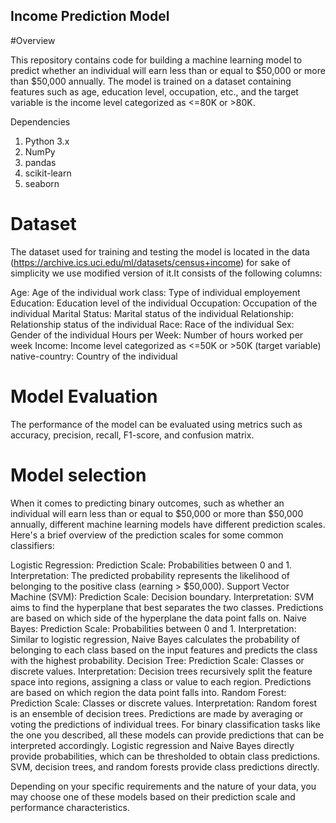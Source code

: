 ## Income Prediction Model 

#Overview

This repository contains code for building a machine learning model to predict whether an individual will earn less than or equal to $50,000 or more than $50,000 annually. The model is trained on a dataset containing features such as age, education level, occupation, etc., and the target variable is the income level categorized as <=80K or >80K.

Dependencies

1. Python 3.x
2. NumPy
3. pandas
4. scikit-learn
5. seaborn

# Dataset

The dataset used for training and testing the model is located in the data 
(https://archive.ics.uci.edu/ml/datasets/census+income) for sake of simplicity we use modified version of it.It consists of the following columns:

Age: Age of the individual
work class: Type of individual employement
Education: Education level of the individual
Occupation: Occupation of the individual
Marital Status: Marital status of the individual
Relationship: Relationship status of the individual
Race: Race of the individual
Sex: Gender of the individual
Hours per Week: Number of hours worked per week
Income: Income level categorized as <=50K or >50K (target variable)
native-country: Country of the individual


 # Model Evaluation

The performance of the model can be evaluated using metrics such as accuracy, precision, recall, F1-score, and confusion matrix. 
# Model selection
When it comes to predicting binary outcomes, such as whether an individual will earn less than or equal to $50,000 or more than $50,000 annually, different machine learning models have different prediction scales. Here's a brief overview of the prediction scales for some common classifiers:

Logistic Regression:
Prediction Scale: Probabilities between 0 and 1.
Interpretation: The predicted probability represents the likelihood of belonging to the positive class (earning > $50,000).
Support Vector Machine (SVM):
Prediction Scale: Decision boundary.
Interpretation: SVM aims to find the hyperplane that best separates the two classes. Predictions are based on which side of the hyperplane the data point falls on.
Naive Bayes:
Prediction Scale: Probabilities between 0 and 1.
Interpretation: Similar to logistic regression, Naive Bayes calculates the probability of belonging to each class based on the input features and predicts the class with the highest probability.
Decision Tree:
Prediction Scale: Classes or discrete values.
Interpretation: Decision trees recursively split the feature space into regions, assigning a class or value to each region. Predictions are based on which region the data point falls into.
Random Forest:
Prediction Scale: Classes or discrete values.
Interpretation: Random forest is an ensemble of decision trees. Predictions are made by averaging or voting the predictions of individual trees.
For binary classification tasks like the one you described, all these models can provide predictions that can be interpreted accordingly. Logistic regression and Naive Bayes directly provide probabilities, which can be thresholded to obtain class predictions. SVM, decision trees, and random forests provide class predictions directly.

Depending on your specific requirements and the nature of your data, you may choose one of these models based on their prediction scale and performance characteristics.
